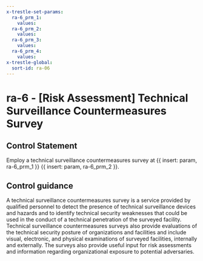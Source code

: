 ```yaml
---
x-trestle-set-params:
  ra-6_prm_1:
    values:
  ra-6_prm_2:
    values:
  ra-6_prm_3:
    values:
  ra-6_prm_4:
    values:
x-trestle-global:
  sort-id: ra-06
---
```


# ra-6 - \[Risk Assessment\] Technical Surveillance Countermeasures Survey

## Control Statement

Employ a technical surveillance countermeasures survey at {{ insert: param, ra-6_prm_1 }} {{ insert: param, ra-6_prm_2 }}.

## Control guidance

A technical surveillance countermeasures survey is a service provided by qualified personnel to detect the presence of technical surveillance devices and hazards and to identify technical security weaknesses that could be used in the conduct of a technical penetration of the surveyed facility. Technical surveillance countermeasures surveys also provide evaluations of the technical security posture of organizations and facilities and include visual, electronic, and physical examinations of surveyed facilities, internally and externally. The surveys also provide useful input for risk assessments and information regarding organizational exposure to potential adversaries.
